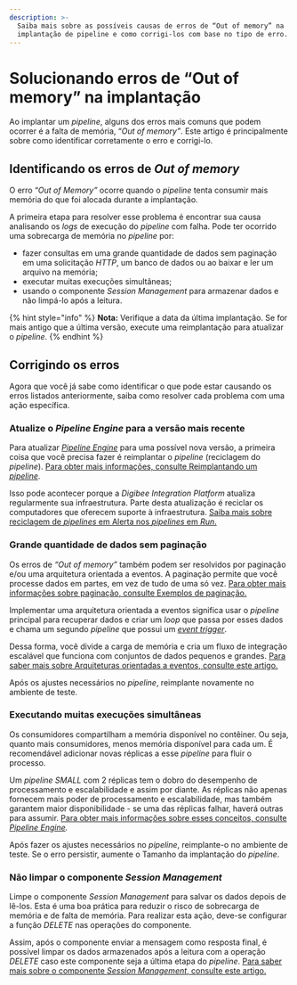 ```yaml
---
description: >-
  Saiba mais sobre as possíveis causas de erros de “Out of memory” na
  implantação de pipeline e como corrigi-los com base no tipo de erro.
---
```


# Solucionando erros de “Out of memory” na implantação

Ao implantar um _pipeline_, alguns dos erros mais comuns que podem ocorrer é a falta de memória, “_Out of memory”_. Este artigo é principalmente sobre como identificar corretamente o erro e corrigi-lo.

## Identificando os erros de _Out of memory_ <a href="#h_db3c123681" id="h_db3c123681"></a>

O erro “_Out of Memory”_ ocorre quando o _pipeline_ tenta consumir mais memória do que foi alocada durante a implantação.

A primeira etapa para resolver esse problema é encontrar sua causa analisando os _logs_ de execução do _pipeline_ com falha. Pode ter ocorrido uma sobrecarga de memória no _pipeline_ por:

* fazer consultas em uma grande quantidade de dados sem paginação em uma solicitação _HTTP_, um banco de dados ou ao baixar e ler um arquivo na memória;
* executar muitas execuções simultâneas;
* usando o componente _Session Management_ para armazenar dados e não limpá-lo após a leitura.

{% hint style="info" %}
**Nota:** Verifique a data da última implantação. Se for mais antigo que a última versão, execute uma reimplantação para atualizar o _pipeline_.
{% endhint %}

## Corrigindo os erros <a href="#h_50d5c5a0ad" id="h_50d5c5a0ad"></a>

Agora que você já sabe como identificar o que pode estar causando os erros listados anteriormente, saiba como resolver cada problema com uma ação específica.

### Atualize o _Pipeline Engine_ para a versão mais recente <a href="#h_ea6971c9d7" id="h_ea6971c9d7"></a>

Para atualizar [_Pipeline Engine_](https://docs.digibee.com/documentation/v/pt-br/plataforma/pipeline-engine) para uma possível nova versão, a primeira coisa que você precisa fazer é reimplantar o _pipeline_ (reciclagem do _pipeline_). [Para obter mais informações, consulte Reimplantando um _pipeline_](https://docs.digibee.com/documentation/v/pt-br/run/reimplantando-um-pipeline).

Isso pode acontecer porque a _Digibee Integration Platform_ atualiza regularmente sua infraestrutura. Parte desta atualização é reciclar os computadores que oferecem suporte à infraestrutura. [Saiba mais sobre reciclagem de _pipelines_ em Alerta nos _pipelines_ em _Run_.](https://docs.digibee.com/documentation/v/pt-br/run/como-os-alertas-funcionam-nos-pipelines-em-run)

### Grande quantidade de dados sem paginação <a href="#h_221443454e" id="h_221443454e"></a>

Os erros de _“Out of memory”_ também podem ser resolvidos por paginação e/ou uma arquitetura orientada a eventos. A paginação permite que você processe dados em partes, em vez de tudo de uma só vez. [Para obter mais informações sobre paginação, consulte Exemplos de paginação.](https://docs.digibee.com/documentation/v/pt-br/tutoriais-e-melhores-praticas/exemplos-de-paginacao)

Implementar uma arquitetura orientada a eventos significa usar o _pipeline_ principal para recuperar dados e criar um _loop_ que passa por esses dados e chama um segundo _pipeline_ que possui um [_event trigger_](https://docs.digibee.com/documentation/v/pt-br/components/triggers/event-trigger).

Dessa forma, você divide a carga de memória e cria um fluxo de integração escalável que funciona com conjuntos de dados pequenos e grandes. [Para saber mais sobre Arquiteturas orientadas a eventos, consulte este artigo.](https://docs.digibee.com/documentation/v/pt-br/tutoriais-e-melhores-praticas/arquitetura-orientada-a-eventos)

Após os ajustes necessários no _pipeline_, reimplante novamente no ambiente de teste.

### Executando muitas execuções simultâneas <a href="#h_541d6886d1" id="h_541d6886d1"></a>

Os consumidores compartilham a memória disponível no contêiner. Ou seja, quanto mais consumidores, menos memória disponível para cada um. É recomendável adicionar novas réplicas a esse _pipeline_ para fluir o processo.

Um _pipeline SMALL_ com 2 réplicas tem o dobro do desempenho de processamento e escalabilidade e assim por diante. As réplicas não apenas fornecem mais poder de processamento e escalabilidade, mas também garantem maior disponibilidade - se uma das réplicas falhar, haverá outras para assumir. [Para obter mais informações sobre esses conceitos, consulte _Pipeline Engine_](https://docs.digibee.com/documentation/v/pt-br/plataforma/pipeline-engine#arquitetura-de-operao)_._

Após fazer os ajustes necessários no _pipeline_, reimplante-o no ambiente de teste. Se o erro persistir, aumente o Tamanho da implantação do _pipeline_.

### Não limpar o componente _Session Management_ <a href="#h_d1208234ed" id="h_d1208234ed"></a>

Limpe o componente _Session Management_ para salvar os dados depois de lê-los. Esta é uma boa prática para reduzir o risco de sobrecarga de memória e de falta de memória. Para realizar esta ação, deve-se configurar a função _DELETE_ nas operações do componente.

Assim, após o componente enviar a mensagem como resposta final, é possível limpar os dados armazenados após a leitura com a operação _DELETE_ caso este componente seja a última etapa do _pipeline_. [Para saber mais sobre o componente _Session Management_, consulte este artigo.](https://docs.digibee.com/documentation/v/pt-br/components/structured-data/session-management)
